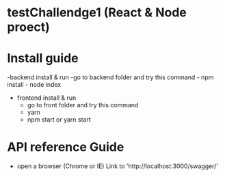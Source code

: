 # testChallendge1 (React & Node proect)


# Install guide
-backend install & run
  -go to backend folder and try this command
      - npm install
      - node index
- frontend install & run
    - go to front folder and try this command
    - yarn
    - npm start or yarn start

# API reference Guide

- open a browser (Chrome or IE)
  Link to 'http://localhost:3000/swagger/'
